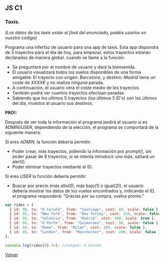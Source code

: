 ## **JS C1**

### Taxis.

_(Los datos de los taxis están al final del enunciado, podéis usarlos en vuestro código)_

Programa una inferfaz de usuario para una app de taxis. Esta app dispondrá de 5 trayectos para el dia de hoy, para empezar, estos trayectos estarán declarados de manera global, cuando se llame a la función:

- Se preguntará por el nombre de usuario y dará la bienvenida.
- El usuario visualizará todos los vuelos disponibles de una forma amigable:
  El trayecto con origen: _Barcelona_, y destino: _Madrid_ tiene un coste de _XXXX€_ y no realiza _ninguna_ parada.
- A continuación, el usuario verá el coste medio de los trayectos.
- También podrá ver cuantos trayectos efectúan paradas.
- Sabiendo que los ultimos 5 trayectos (los últimos 5 ID's) son los últimos del día, muestra al usuario sus destinos.

**PRO!:**

Después de ver toda la información el programa pedirá al usuario si es ADMIN/USER, dependiendo de la elección, el programa se comportará de la siguiente manera:

Si eres _ADMIN_, la función debería permitir:

- Poder crear, más trayectos, pidiendo la información por prompt(), sin poder pasar de 8 trayectos, si se intenta introducir uno más, saltará un alert().
- Poder eliminar trayectos mediante el ID.

Si eres _USER_ la función debería permitir:

- Buscar por precio (más alto(0), más bajo(1) o igual(2)), el usuario debería mostrar los datos de los vuelos encontrados y, indicando el ID, el programa responderá:
  "Gracias por su compra, vuelva pronto."

```js
var rides = [
  { id: 00, to: "A Coruña", from: "Santiago", cost: 60, scale: false },
  { id: 01, to: "New York", from: "New Yersey", cost: 120, scale: false },
  { id: 02, to: "Valencia", from: "Madrid", cost: 300, scale: true },
  { id: 03, to: "O Porto", from: "Guimaraes", cost: 50, scale: false },
  { id: 04, to: "Roma", from: "Milan", cost: 300, scale: false },
  { id: 05, to: "London", from: "Manchester", cost: 200, scale: false }
];

console.log(rides[0].to); //output: A Coruña
```

[Volver](README.md).
